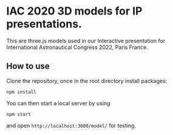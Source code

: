 # IAC 2020 3D models for IP presentations.

This are three.js models used in our Interactive presentation for International Astronautical Congress 2022, Paris France.

## How to use
Clone the repository, once in the root directory install packages:
 ```
 npm install
 ````
You can then start a local server by using

 ```
 npm start
 ```
and open `http://localhost:3000/model/` for testing.

